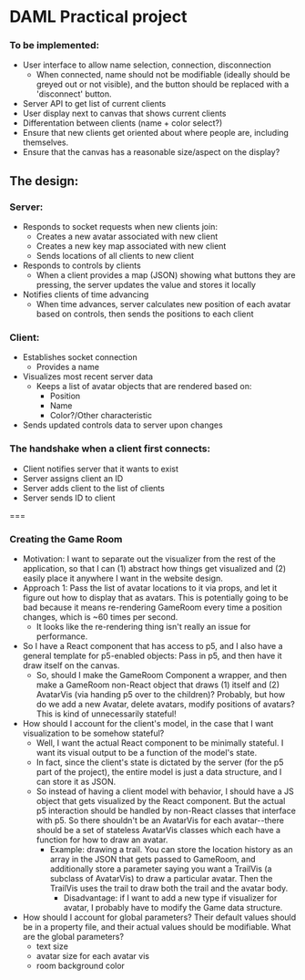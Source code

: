 # DAML Practical project

### To be implemented:
- User interface to allow name selection, connection, disconnection
    - When connected, name should not be modifiable (ideally should be
    greyed out or not visible), and the button should be replaced with a 
    'disconnect' button.
- Server API to get list of current clients
- User display next to canvas that shows current clients
- Differentation between clients (name + color select?)
- Ensure that new clients get oriented about where people are, including
themselves.
- Ensure that the canvas has a reasonable size/aspect on the display?

## The design:

### Server:
- Responds to socket requests when new clients join:
    - Creates a new avatar associated with new client
    - Creates a new key map associated with new client
    - Sends locations of all clients to new client
- Responds to controls by clients
    - When a client provides a map (JSON) showing what buttons they are
    pressing, the server updates the value and stores it locally
- Notifies clients of time advancing
    - When time advances, server calculates new position of each avatar
    based on controls, then sends the positions to each client

### Client:
- Establishes socket connection
    - Provides a name
- Visualizes most recent server data
    - Keeps a list of avatar objects that are rendered based on:
        - Position
        - Name
        - Color?/Other characteristic
- Sends updated controls data to server upon changes

### The handshake when a client first connects:
- Client notifies server that it wants to exist
- Server assigns client an ID
- Server adds client to the list of clients
- Server sends ID to client

===
### Creating the Game Room
- Motivation: I want to separate out the visualizer from the rest of the
application, so that I can (1) abstract how things get visualized and (2)
easily place it anywhere I want in the website design.
- Approach 1: Pass the list of avatar locations to it via props, and let it 
figure out how to display that as avatars. This is potentially going to be
bad because it means re-rendering GameRoom every time a position changes,
which is ~60 times per second.
    - It looks like the re-rendering thing isn't really an issue for
    performance.
- So I have a React component that has access to p5, and I also have a
general template for p5-enabled objects: Pass in p5, and then have it draw 
itself on the canvas.
    - So, should I make the GameRoom Component a wrapper, and then make a
    GameRoom non-React object that draws (1) itself and (2) AvatarVis (via
    handing p5 over to the children)? Probably, but how do we add a new 
    Avatar, delete avatars, modify positions of avatars? This is kind of 
    unnecessarily stateful!
- How should I account for the client's model, in the case that I want
visualization to be somehow stateful?
    - Well, I want the actual React component to be minimally stateful. I 
    want its visual output to be a function of the model's state.
    - In fact, since the client's state is dictated by the server (for
    the p5 part of the project), the entire model is just a data structure,
    and I can store it as JSON.
    - So instead of having a client model with behavior, I should have a
    JS object that gets visualized by the React component. But the actual
    p5 interaction should be handled by non-React classes that interface
    with p5. So there shouldn't be an AvatarVis for each avatar--there should
    be a set of stateless AvatarVis classes which each have a function for
    how to draw an avatar.
        - Example: drawing a trail. You can store the location history as
        an array in the JSON that gets passed to GameRoom, and additionally
        store a parameter saying you want a TrailVis (a subclass of AvatarVis)
        to draw a particular avatar. Then the TrailVis uses the trail to draw
        both the trail and the avatar body.
            - Disadvantage: if I want to add a new type if visualizer for 
            avatar, I probably have to modify the Game data structure.
- How should I account for global parameters? Their default values should be
in a property file, and their actual values should be modifiable. What are the 
global parameters?
    - text size
    - avatar size for each avatar vis
    - room background color